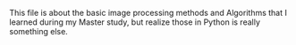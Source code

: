 This file is about the basic image processing methods and
Algorithms that I learned during my Master study,
but realize those in Python is really something else.